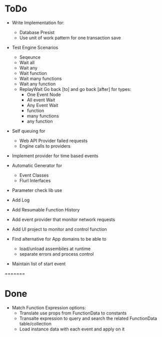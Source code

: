 # ToDo
* Write Implementation for:
	* Database Presist
	* Use unit of work pattern for one transaction save
* Test Engine Scenarios
	* Seqeunce
	* Wait all
	* Wait any
	* Wait function
	* Wait many functions
	* Wait any function
	* ReplayWait Go back [to] and go back [after] for types:
		* One Event Node
		* All event Wait
		* Any Event Wait
		* function
		* many functions
		* any function 


* Self queuing for 
	* Web API Provider failed requests
	* Engine calls to providers
* Implement provider for time based events

* Automatic Generator for
	* Event Classes
	* Flurl Interfaces


* Parameter check lib use


* Add Log
* Add Resumable Function History
* Add event provider that monitor network requests
* Add UI project to monitor and control function

* Find alternative for App domains to be able to 
	* load/unload assembiles at runtime 
	* separate errors and process control 

* Maintain list of start event


=======
# Done
* Match Function Expression options:
	* Translate use props from FunctionData to constants
	* Transalte expression to query and search the related FunctionData table/collection
	* Load instance data with each event and apply on it